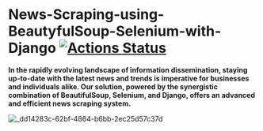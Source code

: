 # News-Scraping-using-BeautyfulSoup-Selenium-with-Django [![Actions Status]([https://github.com/cfgnunes/numerical-methods-python/workflows/build/badge.svg)](https://github.com/ThisIs-Developer/Python](https://github.com/ThisIs-Developer/News-Scraping-using-BeautyfulSoup-Selenium-with-Django))

**In the rapidly evolving landscape of information dissemination, staying up-to-date with the latest news and trends is imperative for businesses and individuals alike. Our solution, powered by the synergistic combination of BeautifulSoup, Selenium, and Django, offers an advanced and efficient news scraping system.**

![_dd14283c-62bf-4864-b6bb-2ec25d57c37d](https://github.com/ThisIs-Developer/News-Scraping-using-BeautyfulSoup-Selenium-with-Django/assets/109382325/65f3a88a-581d-44a6-b126-f2ef6ba6e9f4)
